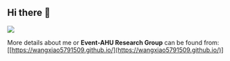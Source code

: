 ## Hi there 👋
<img align="middle" src="https://github-readme-stats.vercel.app/api?username=wangxiao5791509&show_icons=true&theme=onedark&count_private=true" />

More details about me or **Event-AHU Research Group** can be found from: [[https://wangxiao5791509.github.io/](https://wangxiao5791509.github.io/)]

<!--
**wangxiao5791509/wangxiao5791509** is a ✨ _special_ ✨ repository because its `README.md` (this file) appears on your GitHub profile.

Here are some ideas to get you started:

- 🔭 I’m currently working on ...
- 🌱 I’m currently learning ...
- 👯 I’m looking to collaborate on ...
- 🤔 I’m looking for help with ...
- 💬 Ask me about ...
- 📫 How to reach me: ...
- 😄 Pronouns: ...
- ⚡ Fun fact: ...
-->




